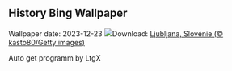 ## History Bing Wallpaper
Wallpaper date: 2023-12-23
![](https://www.bing.com/th?id=OHR.LjubljanaLights_FR-CA7668985686_UHD.jpg&w=1000)Download: [Ljubljana, Slovénie (© kasto80/Getty images)](https://www.bing.com/th?id=OHR.LjubljanaLights_FR-CA7668985686_UHD.jpg)

Auto get programm by LtgX
